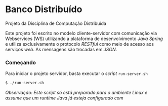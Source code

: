 # Banco Distribuído
Projeto da Disciplina de Computação Distribuída

Este projeto foi escrito no modelo cliente-servidor com comunicação via Webservices (WS) utilizando a plataforma de desenvolvimento _Java Spring_ e utiliza exclusivamente o protocolo _RESTful_ como meio de acesso aos serviços _web_. As mensagens são trocadas em _JSON_.

### Começando
Para iniciar o projeto servidor, basta executar o _script_ `run-server.sh`


```bash
$ ./run-server.sh
```

_Observação: Este script só está preparado para o ambiente Linux e assume que um runtime
Java já esteja configurado com_